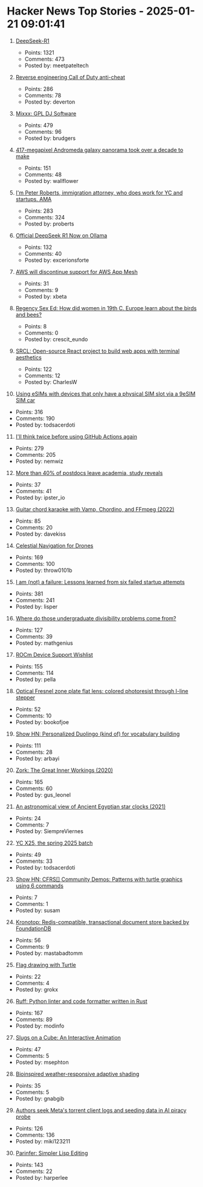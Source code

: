 # Hacker News Top Stories - 2025-01-21 09:01:41

1. [DeepSeek-R1](https://github.com/deepseek-ai/DeepSeek-R1)
   - Points: 1321
   - Comments: 473
   - Posted by: meetpateltech

2. [Reverse engineering Call of Duty anti-cheat](https://ssno.cc/posts/reversing-tac-1-4-2025/)
   - Points: 286
   - Comments: 78
   - Posted by: deverton

3. [Mixxx: GPL DJ Software](https://mixxx.org/)
   - Points: 479
   - Comments: 96
   - Posted by: brudgers

4. [417-megapixel Andromeda galaxy panorama took over a decade to make](https://petapixel.com/2025/01/16/417-megapixel-andromeda-galaxy-panorama-took-over-a-decade-to-make/)
   - Points: 151
   - Comments: 48
   - Posted by: wallflower

5. [I'm Peter Roberts, immigration attorney, who does work for YC and startups. AMA](undefined)
   - Points: 283
   - Comments: 324
   - Posted by: proberts

6. [Official DeepSeek R1 Now on Ollama](https://ollama.com/library/deepseek-r1)
   - Points: 132
   - Comments: 40
   - Posted by: excerionsforte

7. [AWS will discontinue support for AWS App Mesh](https://aws.amazon.com/blogs/containers/migrating-from-aws-app-mesh-to-amazon-ecs-service-connect/)
   - Points: 31
   - Comments: 9
   - Posted by: xbeta

8. [Regency Sex Ed: How did women in 19th C. Europe learn about the birds and bees?](https://www.historynewsnetwork.org/article/regency-sex-ed)
   - Points: 8
   - Comments: 0
   - Posted by: crescit_eundo

9. [SRCL: Open-source React project to build web apps with terminal aesthetics](https://www.sacred.computer)
   - Points: 122
   - Comments: 12
   - Posted by: CharlesW

10. [Using eSIMs with devices that only have a physical SIM slot via a 9eSIM SIM car](https://neilzone.co.uk/2025/01/using-esims-with-devices-that-only-have-a-physical-sim-slot-via-a-9esim-sim-card-with-android-and-linux/)
   - Points: 316
   - Comments: 190
   - Posted by: todsacerdoti

11. [I'll think twice before using GitHub Actions again](https://ninkovic.dev/blog/2025/think-twice-before-using-github-actions)
   - Points: 279
   - Comments: 205
   - Posted by: nemwiz

12. [More than 40% of postdocs leave academia, study reveals](https://www.nature.com/articles/d41586-025-00142-y)
   - Points: 37
   - Comments: 41
   - Posted by: ipster_io

13. [Guitar chord karaoke with Vamp, Chordino, and FFmpeg (2022)](https://dylanbeattie.net/2022/09/19/the-road-to-guitaraoke-part-1-vamp-chordino-imagesharp-ffmpeg.html)
   - Points: 85
   - Comments: 20
   - Posted by: davekiss

14. [Celestial Navigation for Drones](https://www.mdpi.com/2504-446X/8/11/652)
   - Points: 169
   - Comments: 100
   - Posted by: throw0101b

15. [I am (not) a failure: Lessons learned from six failed startup attempts](http://blog.rongarret.info/2025/01/i-am-not-failure-lessons-learned-from.html)
   - Points: 381
   - Comments: 241
   - Posted by: lisper

16. [Where do those undergraduate divisibility problems come from?](https://grossack.site/2025/01/16/undergrad-divisibility-problems.html)
   - Points: 127
   - Comments: 39
   - Posted by: mathgenius

17. [ROCm Device Support Wishlist](https://github.com/ROCm/ROCm/discussions/4276)
   - Points: 155
   - Comments: 114
   - Posted by: pella

18. [Optical Fresnel zone plate flat lens: colored photoresist through I-line stepper](https://www.nature.com/articles/s41377-024-01725-6)
   - Points: 52
   - Comments: 10
   - Posted by: bookofjoe

19. [Show HN: Personalized Duolingo (kind of) for vocabulary building](https://github.com/baturyilmaz/wordpecker-app)
   - Points: 111
   - Comments: 28
   - Posted by: arbayi

20. [Zork: The Great Inner Workings (2020)](https://medium.com/swlh/zork-the-great-inner-workings-b68012952bdc)
   - Points: 165
   - Comments: 60
   - Posted by: gus_leonel

21. [An astronomical view of Ancient Egyptian star clocks (2021)](https://storymaps.arcgis.com/stories/eea3fbc9c05b40948563ffd0ccfab59d)
   - Points: 24
   - Comments: 7
   - Posted by: SiempreViernes

22. [YC X25, the spring 2025 batch](https://www.ycombinator.com/blog/announcing-yc-x25/)
   - Points: 49
   - Comments: 33
   - Posted by: todsacerdoti

23. [Show HN: CFRS[] Community Demos: Patterns with turtle graphics using 6 commands](undefined)
   - Points: 7
   - Comments: 1
   - Posted by: susam

24. [Kronotop: Redis-compatible, transactional document store backed by FoundationDB](https://github.com/kronotop/kronotop)
   - Points: 56
   - Comments: 9
   - Posted by: mastabadtomm

25. [Flag drawing with Turtle](https://jtanx.github.io/2018/12/28/turtle-flag-drawing/)
   - Points: 22
   - Comments: 4
   - Posted by: grokx

26. [Ruff: Python linter and code formatter written in Rust](https://github.com/astral-sh/ruff)
   - Points: 167
   - Comments: 89
   - Posted by: modinfo

27. [Slugs on a Cube: An Interactive Animation](https://blog.gingerbeardman.com/2025/01/16/slugs-on-a-cube-interactive-animation/)
   - Points: 47
   - Comments: 5
   - Posted by: msephton

28. [Bioinspired weather-responsive adaptive shading](https://www.uni-stuttgart.de/en/university/news/all/Bioinspired-weather-responsive-adaptive-shading/)
   - Points: 35
   - Comments: 5
   - Posted by: gnabgib

29. [Authors seek Meta's torrent client logs and seeding data in AI piracy probe](https://torrentfreak.com/authors-seek-metas-torrent-client-logs-and-seeding-data-in-ai-piracy-probe-250120/)
   - Points: 126
   - Comments: 136
   - Posted by: miki123211

30. [Parinfer: Simpler Lisp Editing](https://shaunlebron.github.io/parinfer/)
   - Points: 143
   - Comments: 22
   - Posted by: harperlee

